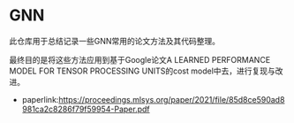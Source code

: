 # GNN
此仓库用于总结记录一些GNN常用的论文方法及其代码整理。

最终目的是将这些方法应用到基于Google论文A LEARNED PERFORMANCE MODEL FOR TENSOR PROCESSING UNITS的cost model中去，进行复现与改进。
+ paperlink:https://proceedings.mlsys.org/paper/2021/file/85d8ce590ad8981ca2c8286f79f59954-Paper.pdf
